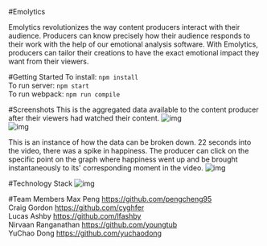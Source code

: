 #Emolytics

Emolytics revolutionizes the way content producers interact with their audience. Producers can know precisely how their audience responds to their work with the help of our emotional analysis software. With Emolytics, producers can tailor their creations to have the exact emotional impact they want from their viewers. 

#Getting Started
To install: `npm install` <br/>
To run server: `npm start` <br/>
To run webpack: `npm run compile` <br/>

#Screenshots
This is the aggregated data available to the content producer after their viewers had watched their content.
![img](https://s3.us-east-2.amazonaws.com/thesisreadme/OverviewTop.jpg) <br/>
![img](https://s3.us-east-2.amazonaws.com/thesisreadme/OverviewBottom.jpg) <br/>

This is an instance of how the data can be broken down. 22 seconds into the video, there was a spike in happiness. The producer can click on the specific point on the graph where happiness went up and be brought instantaneously to its' corresponding moment in the video.
![img](https://s3.us-east-2.amazonaws.com/thesisreadme/DetailedAnalytics.jpg) <br/>

#Technology Stack
![img](https://s3.us-east-2.amazonaws.com/thesisreadme/TechStack.jpg)

#Team Members
Max Peng https://github.com/pengcheng95 <br/>
Craig Gordon https://github.com/cyghfer <br/>
Lucas Ashby https://github.com/lfashby <br/>
Nirvaan Ranganathan https://github.com/youngtub <br/>
YuChao Dong https://github.com/yuchaodong <br/>


